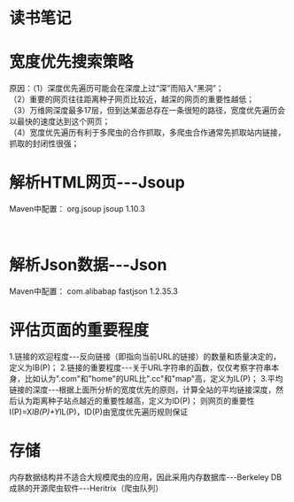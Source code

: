 #  读书笔记

# 宽度优先搜索策略
原因：（1）深度优先遍历可能会在深度上过“深”而陷入“黑洞”；    
      （2）重要的网页往往距离种子网页比较近，越深的网页的重要性越低；   
      （3）万维网深度最多17层，但到达某面总存在一条很短的路径，宽度优先遍历会以最快的速度达到这个网页；  
      （4）宽度优先遍历有利于多爬虫的合作抓取，多爬虫合作通常先抓取站内链接，抓取的封闭性很强；
      
      
# 解析HTML网页---Jsoup
Maven中配置：
      <dependency>
         <groupId>org.jsoup</gorup>
         <artifactId>jsoup</artifactId>
         <version>1.10.3</version>
      </dependency>
      
      
# 解析Json数据---Json
Maven中配置：
      <dependency>
         <groupId>com.alibabap</gorup>
         <artifactId>fastjson</artifactId>
         <version>1.2.35.3</version>
      </dependency>


# 评估页面的重要程度
1.链接的欢迎程度---反向链接（即指向当前URL的链接）的数量和质量决定的，定义为IB(P)；
2.链接的重要程度---关于URL字符串的函数，仅仅考察字符串本身，比如认为".com"和"home"的URL比".cc"和"map"高，定义为IL(P)；
3.平均链接的深度---根据上面所分析的宽度优先的原则，计算全站的平均链接深度，然后认为距离种子站点越近的重要性越高，定义为ID(P)；
则网页的重要性I(P)=X*IB(P)+Y*IL(P)，ID(P)由宽度优先遍历规则保证 


# 存储
内存数据结构并不适合大规模爬虫的应用，因此采用内存数据库---Berkeley DB
成熟的开源爬虫软件---Heritrix（爬虫队列）
